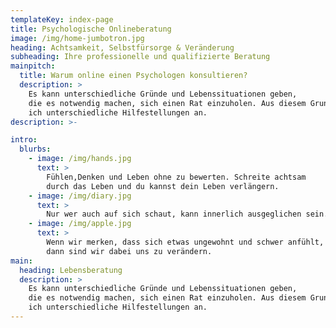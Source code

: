 ```yaml
---
templateKey: index-page
title: Psychologische Onlineberatung
image: /img/home-jumbotron.jpg
heading: Achtsamkeit, Selbstfürsorge & Veränderung
subheading: Ihre professionelle und qualifizierte Beratung
mainpitch:
  title: Warum online einen Psychologen konsultieren?
  description: >
    Es kann unterschiedliche Gründe und Lebenssituationen geben,
    die es notwendig machen, sich einen Rat einzuholen. Aus diesem Grund biete
    ich unterschiedliche Hilfestellungen an.
description: >-

intro:
  blurbs:
    - image: /img/hands.jpg
      text: >
        Fühlen,Denken und Leben ohne zu bewerten. Schreite achtsam
        durch das Leben und du kannst dein Leben verlängern.
    - image: /img/diary.jpg
      text: >
        Nur wer auch auf sich schaut, kann innerlich ausgeglichen sein.
    - image: /img/apple.jpg
      text: >
        Wenn wir merken, dass sich etwas ungewohnt und schwer anfühlt,
        dann sind wir dabei uns zu verändern.
main:
  heading: Lebensberatung
  description: >
    Es kann unterschiedliche Gründe und Lebenssituationen geben,
    die es notwendig machen, sich einen Rat einzuholen. Aus diesem Grund biete
    ich unterschiedliche Hilfestellungen an.
---
```

